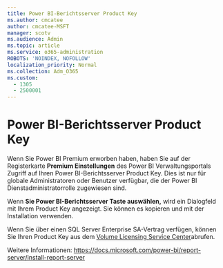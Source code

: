 ```yaml
---
title: Power BI-Berichtsserver Product Key
ms.author: cmcatee
author: cmcatee-MSFT
manager: scotv
ms.audience: Admin
ms.topic: article
ms.service: o365-administration
ROBOTS: 'NOINDEX, NOFOLLOW'
localization_priority: Normal
ms.collection: Adm_O365
ms.custom:
  - 1305
  - 2500001
---
```


# <a name="power-bi-report-server-product-key"></a>Power BI-Berichtsserver Product Key

Wenn Sie Power BI Premium erworben haben, haben Sie auf der Registerkarte **Premium Einstellungen** des Power BI Verwaltungsportals Zugriff auf Ihren Power BI-Berichtsserver Product Key. Dies ist nur für globale Administratoren oder Benutzer verfügbar, die der Power BI Dienstadministratorrolle zugewiesen sind.

Wenn **Sie Power BI-Berichtsserver Taste auswählen,** wird ein Dialogfeld mit Ihrem Product Key angezeigt. Sie können es kopieren und mit der Installation verwenden.

Wenn Sie über einen SQL Server Enterprise SA-Vertrag verfügen, können Sie Ihren Product Key aus dem [Volume Licensing Service Center](https://www.microsoft.com/Licensing/servicecenter/)abrufen.

Weitere Informationen: https://docs.microsoft.com/power-bi/report-server/install-report-server
